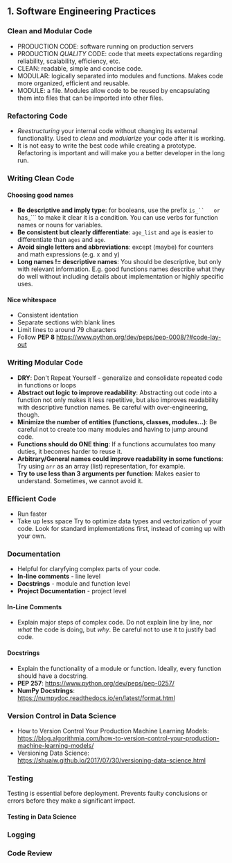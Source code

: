 ## 1. Software Engineering Practices

### Clean and Modular Code
- PRODUCTION CODE: software running on production servers
- PRODUCTION _QUALITY_ CODE: code that meets expectations regarding reliability, scalability, efficiency, etc.
- CLEAN: readable, simple and concise code.
- MODULAR: logically separated into modules and functions. Makes code more organized, efficient and reusable.
- MODULE: a file. Modules allow code to be reused by encapsulating them into files that can be imported into other files.

### Refactoring Code

- *Reestructuring* your internal code without changing its external functionality. Used to _clean_ and _modularize_ your code after it is working.
- It is not easy to write the best code while creating a prototype. Refactoring is important and will make you a better developer in the long run.

### Writing Clean Code

#### Choosing good names

- **Be descriptive and imply type**: for booleans, use the prefix ```is_``	 or ```has_``` to make it clear it is a condition. You can use verbs for function names or nouns for variables.
- **Be consistent but clearly differentiate**: ```age_list``` and ```age``` is easier to differentiate than ```ages``` and ```age```.
- **Avoid single letters and abbreviations**: except (maybe) for counters and math expressions (e.g. x and y)
- **Long names != descriptive names**: You should be descriptive, but only with relevant information. E.g. good functions names describe what they do well without including details about implementation or highly specific uses.

#### Nice whitespace
- Consistent identation
- Separate sections with blank lines
- Limit lines to around 79 characters
- Follow **PEP 8** https://www.python.org/dev/peps/pep-0008/?#code-lay-out

### Writing Modular Code
- **DRY**: Don't Repeat Yourself - generalize and consolidate repeated code in functions or loops
- **Abstract out logic to improve readability**: Abstracting out code into a function not only makes it less repetitive, but also improves readability with descriptive function names. Be careful with over-engineering, though.
- **Minimize the number of entities (functions, classes, modules...)**: Be careful not to create too many modules and having to jump around code.
- **Functions should do ONE thing**: If a functions accumulates too many duties, it becomes harder to reuse it.
- **Arbitrary/General names could improve readability in some functions**: Try using ```arr``` as an array (list) representation, for example.
- **Try to use less than 3 arguments per function**: Makes easier to understand. Sometimes, we cannot avoid it.

### Efficient Code
- Run faster
- Take up less space
Try to optimize data types and vectorization of your code. Look for standard implementations first, instead of coming up with your own.


### Documentation

- Helpful for claryfying complex parts of your code.
- **In-line comments** - line level
- **Docstrings** -  module and function level
- **Project Documentation** - project level

#### In-Line Comments
- Explain major steps of complex code. Do not explain line by line, nor *what* the code is doing, but *why*. Be careful not to use it to justify bad code.

#### Docstrings
- Explain the functionality of a module or function. Ideally, every function should have a docstring.
- **PEP 257**: https://www.python.org/dev/peps/pep-0257/
- **NumPy Docstrings**: https://numpydoc.readthedocs.io/en/latest/format.html

### Version Control in Data Science

- How to Version Control Your Production Machine Learning Models: https://blog.algorithmia.com/how-to-version-control-your-production-machine-learning-models/
- Versioning Data Science: https://shuaiw.github.io/2017/07/30/versioning-data-science.html

### Testing
Testing is essential before deployment. Prevents faulty conclusions or errors before they make a significant impact.

#### Testing in Data Science


### Logging

### Code Review

